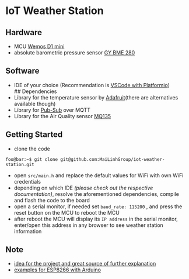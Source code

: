 IoT Weather Station
===========

## Hardware

- MCU [Wemos D1 mini](https://wiki.wemos.cc/products:d1:d1_mini)
- absolute barometric pressure sensor [GY BME 280](https://protosupplies.com/product/gy-bme280-pressure-humidity-temperature-sensor-module/)

## Software

- IDE of your choice (Recommendation is [VSCode with Platformio](https://platformio.org/install/ide?install=vscode))
## Dependencies
- Library for the temperature sensor by [Adafruit](https://github.com/adafruit/Adafruit_BME280_Library)(there are alternatives available though)
- Library for [Pub-Sub](https://github.com/knolleary/pubsubclient) over MQTT
- Library for the Air Quality sensor [MQ135](https://platformio.org/lib/show/2537/TroykaMQ)

## Getting Started

- clone the code
```console
foo@bar:~$ git clone git@github.com:MaiLinhGroup/iot-weather-station.git
```

- open `src/main.h` and replace the default values for WiFi with own WiFi credentials
- depending on which IDE *(please check out the respective documentation)*, resolve the aforementioned dependencies, compile and flash the code to the board
- open a serial monitor, if needed set `baud_rate: 115200` , and press the reset button on the MCU to reboot the MCU
- after reboot the MCU will display its `IP address` in the serial monitor, enter/open this address in any browser to see weather station information


## Note

- [idea for the project and great source of further explanation](https://lastminuteengineers.com/bme280-esp8266-weather-station/)
- [examples for ESP8266 with Arduino](https://github.com/esp8266/Arduino/tree/master/libraries/ESP8266WiFi/examples)
